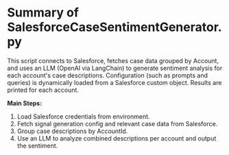 # Summary of SalesforceCaseSentimentGenerator.py

This script connects to Salesforce, fetches case data grouped by Account, and uses an LLM (OpenAI via LangChain) to generate sentiment analysis for each account's case descriptions. Configuration (such as prompts and queries) is dynamically loaded from a Salesforce custom object. Results are printed for each account.

**Main Steps:**
1. Load Salesforce credentials from environment.
2. Fetch signal generation config and relevant case data from Salesforce.
3. Group case descriptions by AccountId.
4. Use an LLM to analyze combined descriptions per account and output the sentiment.

